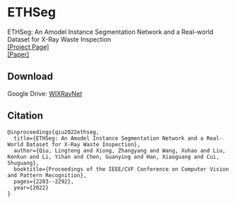 # ETHSeg
ETHSeg: An Amodel Instance Segmentation Network and a Real-world Dataset for X-Ray Waste Inspection  
[\[Project Page\]](https://lingtengqiu.github.io/2022/ETHSeg/)  
[[Paper]](https://openaccess.thecvf.com/content/CVPR2022/papers/Qiu_ETHSeg_An_Amodel_Instance_Segmentation_Network_and_a_Real-World_Dataset_CVPR_2022_paper.pdf)  

## Download
Google Drive: [WIXRayNet](https://drive.google.com/file/d/1maV_P5vFahWvOi3a7EHdhMpaI9fV8Ed9/view?usp=sharing)


## Citation
```
@inproceedings{qiu2022ethseg,
  title={ETHSeg: An Amodel Instance Segmentation Network and a Real-World Dataset for X-Ray Waste Inspection},
  author={Qiu, Lingteng and Xiong, Zhangyang and Wang, Xuhao and Liu, Kenkun and Li, Yihan and Chen, Guanying and Han, Xiaoguang and Cui, Shuguang},
  booktitle={Proceedings of the IEEE/CVF Conference on Computer Vision and Pattern Recognition},
  pages={2283--2292},
  year={2022}
}
```

